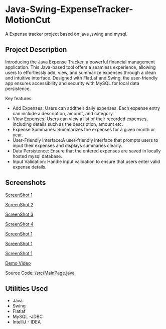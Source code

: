 # Java-Swing-ExpenseTracker-MotionCut

A Expense tracker project based on java ,swing and mysql.

## Project Description

Introducing the Java Expense Tracker, a powerful financial management application. This Java-based tool offers a seamless experience, allowing users to effortlessly add, view, and summarize expenses through a clean and intuitive interface. Designed with FlatLaf and Swing, the user-friendly app ensures accessibility and security with MySQL for local data persistence.

Key features:
* Add Expenses: Users can addtheir daily expenses. Each expense entry can include a description, amount, and category.
* View Expenses: Users can view a list of their recorded expenses, including details such as the description, amount etc.
* Expense Summaries: Summarizes the expenses for a given month or year.
* User-Friendly Interface:A user-friendly interface that prompts users to input their expenses and displays summaries clearly.
* Data Persistence: Ensure that the entered expenses are saved in locally hosted mysql database.
* Input Validation:  Handle input validation to ensure that users enter valid expense details.

## Screenshots
  
[ScreenShot 1](https://github.com/veeraj-k/Java-Swing-ExpenseTracker-MotionCut/tree/main/screenshots/1.png)

[ScreenShot 2](https://github.com/veeraj-k/Java-Swing-ExpenseTracker-MotionCut/tree/main/screenshots/2.png)

[ScreenShot 3](https://github.com/veeraj-k/Java-Swing-ExpenseTracker-MotionCut/tree/main/screenshots/3.png)

[ScreenShot 4](https://github.com/veeraj-k/Java-Swing-ExpenseTracker-MotionCut/tree/main/screenshots/4.png)

[ScreenShot 1](https://github.com/veeraj-k/Java-Swing-ExpenseTracker-MotionCut/tree/main/screenshots/5.png)

[ScreenShot 1](https://github.com/veeraj-k/Java-Swing-ExpenseTracker-MotionCut/tree/main/screenshots/6.png)  

[ScreenShot 1](https://github.com/veeraj-k/Java-Swing-ExpenseTracker-MotionCut/tree/main/screenshots/7.png)

[Demo Video](https://github.com/veeraj-k/Java-Swing-ExpenseTracker-MotionCut/blob/main/screenshots/ExpenseTracker.mp4)

Source Code: [/src/MainPage.java](https://github.com/veeraj-k/Java-Swing-ExpenseTracker-MotionCut/blob/main/src/MainPage.java)


## Utilities Used

* Java
* Swing
* Flatlaf
* MySQL -JDBC
* IntelliJ - IDEA
